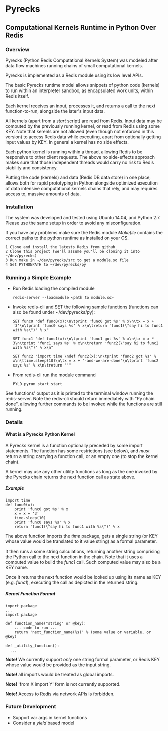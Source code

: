 # Pyrecks
## Computational Kernels Runtime in Python Over Redis

### Overview
Pyrecks (Python Redis Computational Kernels System) was modeled after data flow machines running chains of small computational kernels.

Pyrecks is implemented as a Redis module using its low level APIs.

The basic Pyrecks runtime model allows snippets of python code (kernels) to run within an interpreter sandbox, as encapsulated work units, within Redis itself.

Each kernel receives an input, processes it, and returns a call to the next function-to-run, alongside the later's input data.

All kernels (apart from a _start_ script) are read from Redis. Input data may be computed by the previously running kernel, or read from Redis using some KEY. Note that kerenls are not allowed (even though not enforced in this version) to access Redis data while executing, apart from optionally getting input values by KEY. In general a kernel has no side effects.

Each python kernel is running within a thread, allowing Redis to be responsive to other client requests. The above no side-effects approach makes sure that those independent threads would carry no risk to Redis stability and consistency.

Putting the code (kernels) and data (Redis DB data store) in one place, allows both for rapid prototyping in Python alongside optimized execution of data intensive computational kernels chains that rely, and may requires access to, massive amounts of data.

### Installation
The system was developed and tested using Ubuntu 14.04, and Python 2.7.
Please use the same setup in order to avoid any misconfiguration.

If you have any problems make sure the Redis module _Makefile_ contains the correct paths to the python runtime as installed on your OS.

    1 Clone and install the latests Redis from github
    2 Clone this project (we'll assume you'll be cloning it into ~/dev/pyrecks)
    3 Run make in ~/dev/pyrecks/src to get a module.so file
    4 Set PYTHONPATH to ~/dev/pyrecks/py

### Running a Simple Example
- Run Redis loading the compiled module

      redis-server --loadmodule <path to module.so>

- Invoke redis-cli and SET the following sample functions (functions can also be found under ~/dev/pyrecks/py):

      SET func0 "def func0(x):\n\tprint 'func0 got %s' % x\n\tx = x + '3'\n\tprint 'func0 says %s' % x\n\treturn 'func1(\"say hi to func1 with %s\")' % x"

      SET func1 "def func1(x):\n\tprint 'func1 got %s' % x\n\tx = x * 3\n\tprint 'func1 says %s' % x\n\treturn 'func2(\"say hi to func2 with %s\")' % x\n"

      SET func2 "import time \ndef func2(x):\n\tprint 'func2 got %s' % x\n\ttime.sleep(10)\n\tx = x + '-and-we-are-done'\n\tprint 'func2 says %s' % x\n\treturn ''"

- From redis-cli run the module command

      PYLD.pyrun start start

See functions' output as it is printed to the terminal window running the redis-server. Note the redis-cli should return immediately with "Py chain done", allowing further commands to be invoked while the functions are still running.

### Details
#### What is a Pyrecks Python Kernel
A Pyrecks kernel is a function optionally preceded by some import statements. The function has some restrictions (see below), and _must_ return a string carrying a function call, or an empty one (to stop the kernel chain).

A kernel may use any other utility functions as long as the one invoked by the Pyrecks chain returns the next function call as state above.

##### Example
    import time
    def func0(x):
        print 'func0 got %s' % x
        x = x + '3'
        time.sleep(10)
        print 'func0 says %s' % x
        return 'func1(\"say hi to func1 with %s\")' % x

The above function imports the _time_ package, gets a single string (or KEY whose value would be translated to it value string) as a formal parameter.

It then runs a some string calculations, returning another string comprising the Python call to the next function in the chain. Note that it uses a computed value to build the _func1_ call. Such computed value may also be a KEY name.

Once it returns the next function would be looked up using its name as KEY (e.g. _func1_), executing the call as depicted in the returned string.

##### Kernel Function Format
    import package
    ...
    import package

    def function_name("string" or @key):
    	... code to run ...
    	return 'next_function_name(%s)' % (some value or variable, or @key)

    def _utility_function():
      ...

__Note!__ We currently support _only_ one string formal parameter, or Redis KEY whose value would be provided as the input string.

__Note!__ all imports would be treated as global imports.

__Note!__ 'from X import Y' form is not currently supported.

__Note!__ Access to Redis via network APIs is forbidden.


### Future Development
- Support var args in kernel functions
- Consider a _yield_ based model
